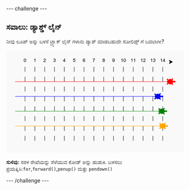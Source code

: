 \--- challenge \---

## ಸವಾಲು: ಡ್ಯಾಶ್ಡ್ ಲೈನ್

ನೀವು ಲೂಪ್ ಅನ್ನು ಬಳಸೆ ಟ್ರ್ಯಾಕ್ ಲೈನ್ ಗಳಾನು ಡ್ಯಾಶ್ ಮಾಡಬಹುದೇ ಸೋಲಿಡ್ಸ್ ಗೆ ಬದಲಾಗೀ?

![screenshot](images/race-finished.png)

**ಸುಳಿವು:** ಸರಳ ರೇಖೆಯನ್ನು ಸೆಳೆಯುವ ಕೋಡ್ ಅನ್ನು ಹುಡುಕಿ. ಬಳಸಲು ಪ್ರಯತ್ನಿಸಿ:`for`,`forward()`,`penup()` ಮತ್ತು `pendown()`

\--- /challenge \---